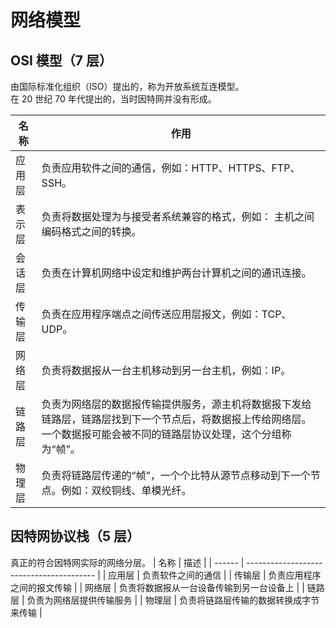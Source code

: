 # 网络模型

## OSI 模型（7 层）

由国际标准化组织（ISO）提出的，称为开放系统互连模型。 <br/>
在 20 世纪 70 年代提出的，当时因特网并没有形成。

| 名称   | 作用                                                                                                                                                                   |
| ------ | ---------------------------------------------------------------------------------------------------------------------------------------------------------------------- |
| 应用层 | 负责应用软件之间的通信，例如：HTTP、HTTPS、FTP、SSH。                                                                                                                  |
| 表示层 | 负责将数据处理为与接受者系统兼容的格式，例如： 主机之间编码格式之间的转换。                                                                                            |
| 会话层 | 负责在计算机网络中设定和维护两台计算机之间的通讯连接。                                                                                                                 |
| 传输层 | 负责在应用程序端点之间传送应用层报文，例如：TCP、UDP。                                                                                                                 |
| 网络层 | 负责将数据报从一台主机移动到另一台主机，例如：IP。                                                                                                                     |
| 链路层 | 负责为网络层的数据报传输提供服务，源主机将数据报下发给链路层，链路层找到下一个节点后，将数据报上传给网络层。一个数据报可能会被不同的链路层协议处理，这个分组称为“帧”。 |
| 物理层 | 负责将链路层传递的“帧”，一个个比特从源节点移动到下一个节点。例如：双绞铜线、单模光纤。                                                                                 |

## 因特网协议栈（5 层）

真正的符合因特网实际的网络分层。
| 名称 | 描述 |
| ------ | ---------------------------------------- |
| 应用层 | 负责软件之间的通信 |
| 传输层 | 负责应用程序之间的报文传输 |
| 网络层 | 负责将数据报从一台设备传输到另一台设备上 |
| 链路层 | 负责为网络层提供传输服务 |
| 物理层 | 负责将链路层传输的数据转换成字节来传输 |
